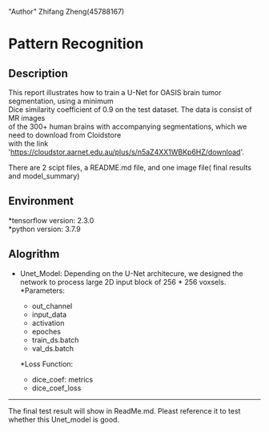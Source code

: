 "Author" 
Zhifang Zheng(45788167)

Pattern Recognition
==============================================================================================

Description
--------------------------------------------------------------------------------------------------

This report illustrates how to train a U-Net for OASIS brain tumor segmentation, using a minimum   
Dice similarity coefficient of 0.9 on the test dataset. The data is consist of MR images  
of the 300+ human brains with accompanying segmentations, which we need to download from Cloidstore   
with the link 'https://cloudstor.aarnet.edu.au/plus/s/n5aZ4XX1WBKp6HZ/download'.  

There are 2 scipt files, a README.md file, and one image file( final results and model_summary)

Environment
--------------------------------------------------------------------------------------------------

*tensorflow version: 2.3.0    
*python version: 3.7.9

Alogrithm  
--------------------------------------------------------------------------------------------------

* Unet_Model: Depending on the U-Net architecure, we designed the network to process large 2D input block of 256 * 256 voxsels.  
	*Parameters:
	- out_channel
	- input_data
	- activation
	- epoches  
	- train_ds.batch  
	- val_ds.batch

   *Loss Function:  
	- dice_coef: metrics 
	- dice_coef_loss  
--------------------------------------------------------------------------------------------------
The final test result will show in ReadMe.md. Pleast reference it to test whether this Unet_model is good.


